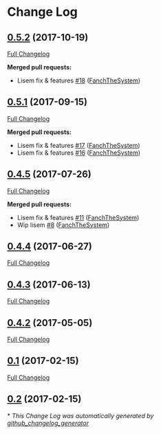 # Change Log

## [0.5.2](https://github.com/libre-informatique/DecoratorBundle/tree/0.5.2) (2017-10-19)
[Full Changelog](https://github.com/libre-informatique/DecoratorBundle/compare/0.5.1...0.5.2)

**Merged pull requests:**

- Lisem fix & features [\#18](https://github.com/libre-informatique/DecoratorBundle/pull/18) ([FanchTheSystem](https://github.com/FanchTheSystem))

## [0.5.1](https://github.com/libre-informatique/DecoratorBundle/tree/0.5.1) (2017-09-15)
[Full Changelog](https://github.com/libre-informatique/DecoratorBundle/compare/0.4.5...0.5.1)

**Merged pull requests:**

- Lisem fix & features [\#17](https://github.com/libre-informatique/DecoratorBundle/pull/17) ([FanchTheSystem](https://github.com/FanchTheSystem))
- Lisem fix & features [\#16](https://github.com/libre-informatique/DecoratorBundle/pull/16) ([FanchTheSystem](https://github.com/FanchTheSystem))

## [0.4.5](https://github.com/libre-informatique/DecoratorBundle/tree/0.4.5) (2017-07-26)
[Full Changelog](https://github.com/libre-informatique/DecoratorBundle/compare/0.4.4...0.4.5)

**Merged pull requests:**

- Lisem fix & features [\#11](https://github.com/libre-informatique/DecoratorBundle/pull/11) ([FanchTheSystem](https://github.com/FanchTheSystem))
- Wip lisem [\#8](https://github.com/libre-informatique/DecoratorBundle/pull/8) ([FanchTheSystem](https://github.com/FanchTheSystem))

## [0.4.4](https://github.com/libre-informatique/DecoratorBundle/tree/0.4.4) (2017-06-27)
[Full Changelog](https://github.com/libre-informatique/DecoratorBundle/compare/0.4.3...0.4.4)

## [0.4.3](https://github.com/libre-informatique/DecoratorBundle/tree/0.4.3) (2017-06-13)
[Full Changelog](https://github.com/libre-informatique/DecoratorBundle/compare/0.4.2...0.4.3)

## [0.4.2](https://github.com/libre-informatique/DecoratorBundle/tree/0.4.2) (2017-05-05)
[Full Changelog](https://github.com/libre-informatique/DecoratorBundle/compare/0.1...0.4.2)

## [0.1](https://github.com/libre-informatique/DecoratorBundle/tree/0.1) (2017-02-15)
[Full Changelog](https://github.com/libre-informatique/DecoratorBundle/compare/0.2...0.1)

## [0.2](https://github.com/libre-informatique/DecoratorBundle/tree/0.2) (2017-02-15)


\* *This Change Log was automatically generated by [github_changelog_generator](https://github.com/skywinder/Github-Changelog-Generator)*